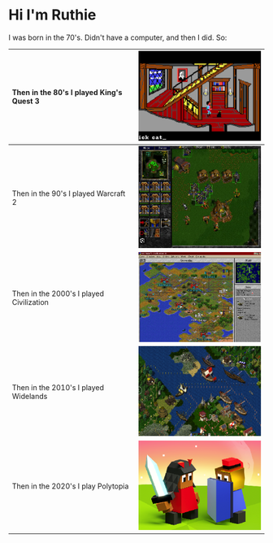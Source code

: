 # Hi I'm Ruthie

I was born in the 70's. Didn't have a computer, and then I did. So:

|  Then in the 80's I played King's Quest 3     |![rrr](./assets/kingsquest3.png)|
|:-------------|:------------------|
| Then in the 90's I played Warcraft 2 |![rrr](./assets/warcraft2.png)|
| Then in the 2000's I played Civilization | ![rrr](./assets/civ2.png)|
| Then in the 2010's I played Widelands |![rrr](./assets/widelands.png) |
| Then in the 2020's I play Polytopia |![rrr](./assets/polytopia.png) |



